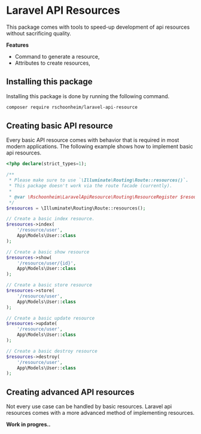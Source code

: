 # Laravel API Resources

This package comes with tools to speed-up development of api resources without sacrificing quality.

**Features**

* Command to generate a resource,
* Attributes to create resources,

## Installing this package

Installing this package is done by running the following command.

```bash
composer require rschoonheim/laravel-api-resource
```

## Creating basic API resource
Every basic API resource comes with behavior that is required in most modern applications. The following example shows how to implement basic api resources.

```php
<?php declare(strict_types=1);

/**
 * Please make sure to use `\Illuminate\Routing\Route::resources()`.
 * This package doesn't work via the route facade (currently).
 * 
 * @var \Rschoonheim\LaravelApiResource\Routing\ResourceRegister $resources 
 */
$resources = \Illuminate\Routing\Route::resources();

// Create a basic index resource.
$resources->index(
    '/resource/user', 
    App\Models\User::class
);

// Create a basic show resource
$resources->show(
    '/resource/user/{id}', 
    App\Models\User::class
);

// Create a basic store resource
$resources->store(
    '/resource/user', 
    App\Models\User::class
);

// Create a basic update resource
$resources->update(
    '/resource/user', 
    App\Models\User::class
);

// Create a basic destroy resource
$resources->destroy(
    '/resource/user', 
    App\Models\User::class
);
```

## Creating advanced API resources
Not every use case can be handled by basic resources. Laravel api resources comes with a more advanced method of implementing resources. 

**Work in progres..**
